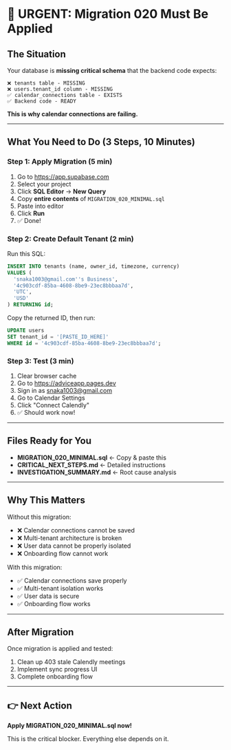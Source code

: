 # 🚨 URGENT: Migration 020 Must Be Applied

## The Situation

Your database is **missing critical schema** that the backend code expects:

```
❌ tenants table - MISSING
❌ users.tenant_id column - MISSING
✅ calendar_connections table - EXISTS
✅ Backend code - READY
```

**This is why calendar connections are failing.**

---

## What You Need to Do (3 Steps, 10 Minutes)

### Step 1: Apply Migration (5 min)

1. Go to https://app.supabase.com
2. Select your project
3. Click **SQL Editor** → **New Query**
4. Copy **entire contents** of `MIGRATION_020_MINIMAL.sql`
5. Paste into editor
6. Click **Run**
7. ✅ Done!

### Step 2: Create Default Tenant (2 min)

Run this SQL:

```sql
INSERT INTO tenants (name, owner_id, timezone, currency)
VALUES (
  'snaka1003@gmail.com''s Business',
  '4c903cdf-85ba-4608-8be9-23ec8bbbaa7d',
  'UTC',
  'USD'
) RETURNING id;
```

Copy the returned ID, then run:

```sql
UPDATE users 
SET tenant_id = '[PASTE_ID_HERE]'
WHERE id = '4c903cdf-85ba-4608-8be9-23ec8bbbaa7d';
```

### Step 3: Test (3 min)

1. Clear browser cache
2. Go to https://adviceapp.pages.dev
3. Sign in as snaka1003@gmail.com
4. Go to Calendar Settings
5. Click "Connect Calendly"
6. ✅ Should work now!

---

## Files Ready for You

- **MIGRATION_020_MINIMAL.sql** ← Copy & paste this
- **CRITICAL_NEXT_STEPS.md** ← Detailed instructions
- **INVESTIGATION_SUMMARY.md** ← Root cause analysis

---

## Why This Matters

Without this migration:
- ❌ Calendar connections cannot be saved
- ❌ Multi-tenant architecture is broken
- ❌ User data cannot be properly isolated
- ❌ Onboarding flow cannot work

With this migration:
- ✅ Calendar connections save properly
- ✅ Multi-tenant isolation works
- ✅ User data is secure
- ✅ Onboarding flow works

---

## After Migration

Once migration is applied and tested:
1. Clean up 403 stale Calendly meetings
2. Implement sync progress UI
3. Complete onboarding flow

---

## 👉 Next Action

**Apply MIGRATION_020_MINIMAL.sql now!**

This is the critical blocker. Everything else depends on it.

